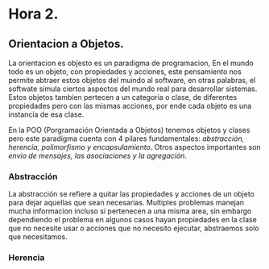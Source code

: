 # Hora 2.
## Orientacion a Objetos.
La orientacion es objesto es un paradigma de programacion, En el mundo todo es un objeto, con propiedades y acciones, este pensamiento nos permite abtraer estos objetos del muindo al software, en otras palabras, el softwate simula ciertos aspectos del mundo real para desarrollar sistemas. Estos objetos tambíen pertecen a un categoria o clase, de diferentes propiedades pero con las mismas acciones, por ende cada objeto es una instancia de esa clase.

En la POO (Porgramación Orientada a Objetos) tenemos objetos y clases pero este paradigma cuenta con 4 pilares fundamentales: *abstracción, herencia, polimorfismo y encapsulamiento*. Otros aspectos importantes son *envio de mensajes, las asociaciones y la agregación*.

### Abstracción
La abstracción se refiere a quitar las propiedades y acciones de un objeto para dejar aquellas que sean necesarias. Multiples problemas manejan mucha informacion incluso si pertenecen a una misma area, sin embargo dependiendo  el problema en algunos casos hayan propiedades en la clase que no necesite usar o acciones que no necesito ejecutar, abstraemos solo que necesitamos.

### Herencia
